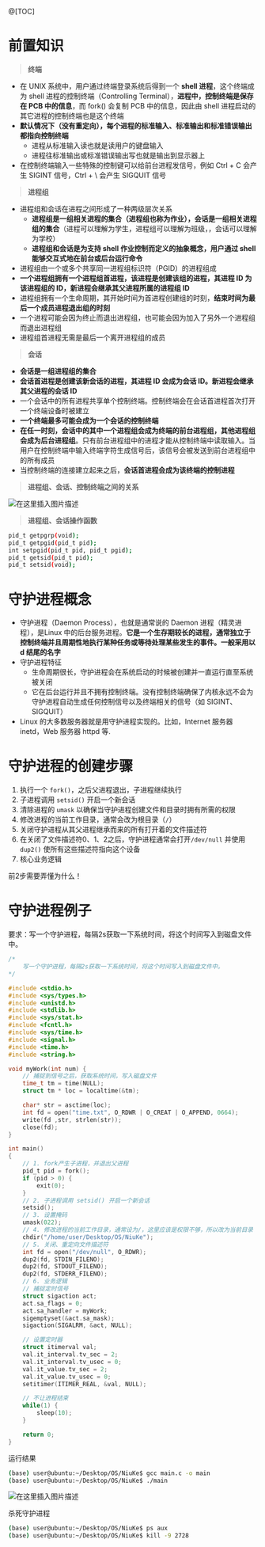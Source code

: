 @[TOC]
# 前置知识
> **终端**
- 在 UNIX 系统中，用户通过终端登录系统后得到一个 **shell 进程**，这个终端成为 shell 进程的控制终端（Controlling Terminal），**进程中，控制终端是保存在 PCB 中的信息**，而 fork() 会复制 PCB 中的信息，因此由 shell 进程启动的其它进程的控制终端也是这个终端
- **默认情况下（没有重定向），每个进程的标准输入、标准输出和标准错误输出都指向控制终端**
  - 进程从标准输入读也就是读用户的键盘输入
  - 进程往标准输出或标准错误输出写也就是输出到显示器上
- 在控制终端输入一些特殊的控制键可以给前台进程发信号，例如 Ctrl + C 会产生 SIGINT 信号，Ctrl + \ 会产生 SIGQUIT 信号

> **进程组**

- 进程组和会话在进程之间形成了一种两级层次关系
  - **进程组是一组相关进程的集合（进程组也称为作业），会话是一组相关进程组的集合**（进程可以理解为学生，进程组可以理解为班级，，会话可以理解为学校）
  - **进程组和会话是为支持 shell 作业控制而定义的抽象概念，用户通过 shell 能够交互式地在前台或后台运行命令**
- 进程组由一个或多个共享同一进程组标识符（PGID）的进程组成
- **一个进程组拥有一个进程组首进程，该进程是创建该组的进程，其进程 ID 为该进程组的 ID，新进程会继承其父进程所属的进程组 ID**
- 进程组拥有一个生命周期，其开始时间为首进程创建组的时刻，**结束时间为最后一个成员进程退出组的时刻**
- 一个进程可能会因为终止而退出进程组，也可能会因为加入了另外一个进程组而退出进程组
- 进程组首进程无需是最后一个离开进程组的成员

> **会话**

- **会话是一组进程组的集合**
- **会话首进程是创建该新会话的进程，其进程 ID 会成为会话 ID。新进程会继承其父进程的会话 ID**
- 一个会话中的所有进程共享单个控制终端。控制终端会在会话首进程首次打开一个终端设备时被建立
- **一个终端最多可能会成为一个会话的控制终端**
- **在任一时刻，会话中的其中一个进程组会成为终端的前台进程组，其他进程组会成为后台进程组**。只有前台进程组中的进程才能从控制终端中读取输入。当用户在控制终端中输入终端字符生成信号后，该信号会被发送到前台进程组中的所有成员
- 当控制终端的连接建立起来之后，**会话首进程会成为该终端的控制进程**

> **进程组、会话、控制终端之间的关系**

![在这里插入图片描述](https://img-blog.csdnimg.cn/11dfc298469044b2b51ff22407012ae0.png)
> **进程组、会话操作函数**

```bash
pid_t getpgrp(void);
pid_t getpgid(pid_t pid);
int setpgid(pid_t pid, pid_t pgid);
pid_t getsid(pid_t pid);
pid_t setsid(void);
```
# 守护进程概念

- 守护进程（Daemon Process），也就是通常说的 Daemon 进程（精灵进程），是Linux 中的后台服务进程。**它是一个生存期较长的进程，通常独立于控制终端并且周期性地执行某种任务或等待处理某些发生的事件。一般采用以 d 结尾的名字**
- 守护进程特征
  - 生命周期很长，守护进程会在系统启动的时候被创建并一直运行直至系统被关闭
  - 它在后台运行并且不拥有控制终端。没有控制终端确保了内核永远不会为守护进程自动生成任何控制信号以及终端相关的信号（如 SIGINT、SIGQUIT）
- Linux 的大多数服务器就是用守护进程实现的。比如，Internet 服务器 inetd，Web 服务器 httpd 等.

# 守护进程的创建步骤
1. 执行一个 `fork()`，之后父进程退出，子进程继续执行
2. 子进程调用 `setsid()` 开启一个新会话
3. 清除进程的 `umask` 以确保当守护进程创建文件和目录时拥有所需的权限
4. 修改进程的当前工作目录，通常会改为根目录（`/`）
5. 关闭守护进程从其父进程继承而来的所有打开着的文件描述符
6. 在关闭了文件描述符0、1、2之后，守护进程通常会打开`/dev/null` 并使用`dup2()` 使所有这些描述符指向这个设备
7. 核心业务逻辑

前2步需要弄懂为什么！
# 守护进程例子
要求：写一个守护进程，每隔2s获取一下系统时间，将这个时间写入到磁盘文件中。


```c
/*
    写一个守护进程，每隔2s获取一下系统时间，将这个时间写入到磁盘文件中。
*/

#include <stdio.h>
#include <sys/types.h>
#include <unistd.h>
#include <stdlib.h>
#include <sys/stat.h>
#include <fcntl.h>
#include <sys/time.h>
#include <signal.h>
#include <time.h>
#include <string.h>

void myWork(int num) {
    // 捕捉到信号之后，获取系统时间，写入磁盘文件
    time_t tm = time(NULL);
    struct tm * loc = localtime(&tm);

    char* str = asctime(loc);
    int fd = open("time.txt", O_RDWR | O_CREAT | O_APPEND, 0664);
    write(fd ,str, strlen(str));
    close(fd);
}

int main()
{
    // 1. fork产生子进程，并退出父进程
    pid_t pid = fork();
    if (pid > 0) {
        exit(0);
    }
    // 2. 子进程调用 setsid() 开启一个新会话
    setsid();
    // 3. 设置掩码
    umask(022);
    // 4. 修改进程的当前工作目录，通常设为/，这里应该是权限不够，所以改为当前目录
    chdir("/home/user/Desktop/OS/NiuKe");
    // 5. 关闭、重定向文件描述符
    int fd = open("/dev/null", O_RDWR);
    dup2(fd, STDIN_FILENO);
    dup2(fd, STDOUT_FILENO);
    dup2(fd, STDERR_FILENO);
    // 6. 业务逻辑
    // 捕捉定时信号
    struct sigaction act;
    act.sa_flags = 0;
    act.sa_handler = myWork;
    sigemptyset(&act.sa_mask);
    sigaction(SIGALRM, &act, NULL);

    // 设置定时器
    struct itimerval val;
    val.it_interval.tv_sec = 2;
    val.it_interval.tv_usec = 0;
    val.it_value.tv_sec = 2;
    val.it_value.tv_usec = 0;
    setitimer(ITIMER_REAL, &val, NULL);

    // 不让进程结束
    while(1) {
        sleep(10);
    }

    return 0;
}
```
运行结果

```bash
(base) user@ubuntu:~/Desktop/OS/NiuKe$ gcc main.c -o main
(base) user@ubuntu:~/Desktop/OS/NiuKe$ ./main 
```
![在这里插入图片描述](https://img-blog.csdnimg.cn/667802f9da94412dbf83584621c33095.png)

杀死守护进程

```bash
(base) user@ubuntu:~/Desktop/OS/NiuKe$ ps aux
(base) user@ubuntu:~/Desktop/OS/NiuKe$ kill -9 2728
```